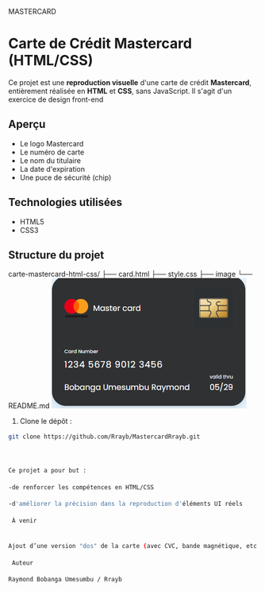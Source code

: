 MASTERCARD

#  Carte de Crédit Mastercard (HTML/CSS)

Ce projet est une **reproduction visuelle** d'une carte de crédit **Mastercard**, entièrement réalisée en **HTML** et **CSS**, sans JavaScript. Il s'agit d'un exercice de design front-end

##  Aperçu


- Le logo Mastercard
- Le numéro de carte
- Le nom du titulaire
- La date d'expiration
- Une puce de sécurité (chip)

##  Technologies utilisées

- HTML5
- CSS3 

##  Structure du projet

 carte-mastercard-html-css/
├── card.html
├── style.css
├── image
└── README.md
![alt text](image.png)



1. Clone le dépôt :
```bash
git clone https://github.com/Rrayb/MastercardRrayb.git



Ce projet a pour but :

-de renforcer les compétences en HTML/CSS

-d'améliorer la précision dans la reproduction d'éléments UI réels

 À venir


Ajout d’une version "dos" de la carte (avec CVC, bande magnétique, etc.)

 Auteur

Raymond Bobanga Umesumbu / Rrayb